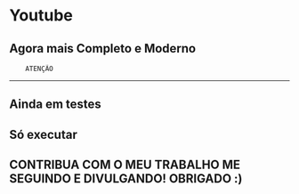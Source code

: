 # Youtube
Agora mais Completo e Moderno
----------------------------
        ATENÇÃO
----------------------------
Ainda em testes
---------------------------
Só executar
---------------------------
CONTRIBUA COM O MEU TRABALHO
ME SEGUINDO E DIVULGANDO!
OBRIGADO :)
----------------------------
        

